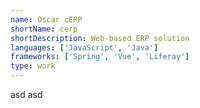 ```yaml
---
name: Oscar cERP
shortName: cerp
shortDescription: Web-based ERP solution
languages: ['JavaScript', 'Java']
frameworks: ['Spring', 'Vue', 'Liferay']
type: work
---
```

asd asd